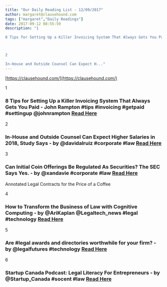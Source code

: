 ```yaml
---
title: "Our Daily Reading List - 12/09/2017"
author: margaret@clausehound.com
tags: ["margaret","Daily Readings"]
date: 2017-09-12 08:55:59
description: "1

8 Tips for Setting Up a Killer Invoicing System That Always Gets You Paid - John Rampton #tips #invoicing #getpaid #settingup @johnrampton Read Here



2

In-House and Outside Counsel Can Expect H..."
---
```


[https://clausehound.com/](https://clausehound.com/)

1

### 8 Tips for Setting Up a Killer Invoicing System That Always Gets You Paid - John Rampton #tips #invoicing #getpaid #settingup @johnrampton [Read Here](https://www.entrepreneur.com/article/299588)

2

### In-House and Outside Counsel Can Expect Higher Salaries in 2018, Study Says - by @davidalruiz #corporate #law [Read Here](https://goo.gl/Z61Gk2)

3

### Can Initial Coin Offerings Be Regulated As Securities? The SEC Says Yes. - by @xandavie #corporate #law [Read Here](https://goo.gl/PRVDrT)

Annotated Legal Contracts
for the Price of a Coffee

4

### How to Transform the Business of Law with Cognitive Computing - by @AriKaplan @Legaltech_news #legal #technology  [Read Here](https://goo.gl/vDTzUC)

5

### Are #legal awards and directories worthwhile for your firm? - by @legalfutures #technology [Read Here](https://goo.gl/gDShtf)

6

### Startup Canada Podcast: Legal Literacy For Entrepreneurs - by @Startup_Canada #socent #law [Read Here](https://goo.gl/ECu256)